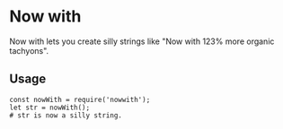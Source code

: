 # Now with

Now with lets you create silly strings like "Now with 123% more organic tachyons".

## Usage

```
const nowWith = require('nowwith');
let str = nowWith();
# str is now a silly string.
```

